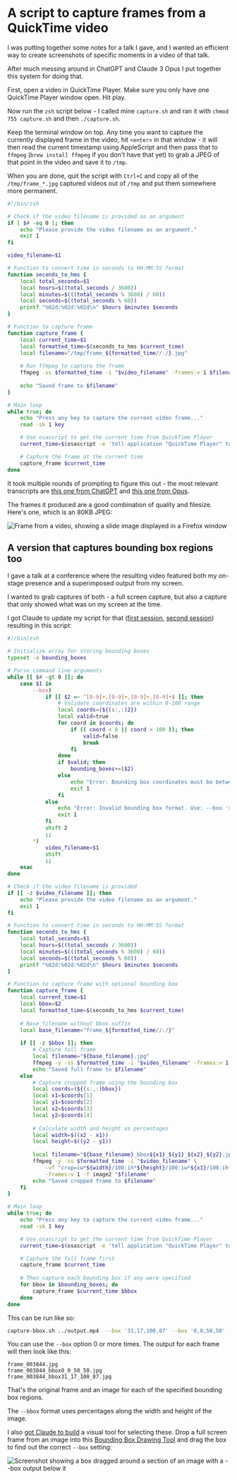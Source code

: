 # A script to capture frames from a QuickTime video

I was putting together some notes for a talk I gave, and I wanted an efficient way to create screenshots of specific moments in a video of that talk.

After much messing around in ChatGPT and Claude 3 Opus I put together this system for doing that.

First, open a video in QuickTime Player. Make sure you only have one QuickTime Player window open. Hit play.

Now run the `zsh` script below - I called mine `capture.sh` and ran it with `chmod 755 capture.sh` and then `./capture.sh`.

Keep the terminal window on top. Any time you want to capture the currently displayed frame in the video, hit `<enter>` in that window - it will then read the current timestamp using AppleScript and then pass that to `ffmpeg` (`brew install ffmpeg` if you don't have that yet) to grab a JPEG of that point in the video and save it to `/tmp`.

When you are done, quit the script with `Ctrl+C` and copy all of the `/tmp/frame_*.jpg` captured videos out of `/tmp` and put them somewhere more permanent.

```zsh
#!/bin/zsh

# Check if the video filename is provided as an argument
if [ $# -eq 0 ]; then
    echo "Please provide the video filename as an argument."
    exit 1
fi

video_filename=$1

# Function to convert time in seconds to HH:MM:SS format
function seconds_to_hms {
    local total_seconds=$1
    local hours=$((total_seconds / 3600))
    local minutes=$(((total_seconds % 3600) / 60))
    local seconds=$((total_seconds % 60))
    printf "%02d:%02d:%02d\n" $hours $minutes $seconds
}

# Function to capture frame
function capture_frame {
    local current_time=$1
    local formatted_time=$(seconds_to_hms $current_time)
    local filename="/tmp/frame_${formatted_time//:/}.jpg"
    
    # Run ffmpeg to capture the frame
    ffmpeg -ss $formatted_time -i "$video_filename" -frames:v 1 $filename
    
    echo "Saved frame to $filename"
}

# Main loop
while true; do
    echo "Press any key to capture the current video frame..."
    read -sk 1 key

    # Use osascript to get the current time from QuickTime Player
    current_time=$(osascript -e 'tell application "QuickTime Player" to tell document 1 to get current time')

    # Capture the frame at the current time
    capture_frame $current_time
done
```
It took multiple rounds of prompting to figure this out - the most relevant transcripts are [this one from ChatGPT](https://chat.openai.com/share/1c6f907c-816e-497c-bf91-6cb930cc45a1) and [this one from Opus](https://gist.github.com/simonw/42e5a0e4d80785d7595db75faa11534c).

The frames it produced are a good combination of quality and filesize. Here's one, which is an 80KB JPEG:

![Frame from a video, showing a slide image displayed in a Firefox window](https://static.assahbismark.com/static/2024/frame_000023.jpg)

## A version that captures bounding box regions too

I gave a talk at a conference where the resulting video featured both my on-stage presence and a superimposed output from my screen.

I wanted to grab captures of both - a full screen capture, but also a capture that only showed what was on my screen at the time.

I got Claude to update my script for that ([first session](https://gist.github.com/simonw/799babf92e1eaf36a5336b4889f72492), [second session](https://gist.github.com/simonw/03b0cff88f9b9cbb7af879a07512bf6f)) resulting in this script:

```zsh
#!/bin/zsh

# Initialize array for storing bounding boxes
typeset -a bounding_boxes

# Parse command line arguments
while [[ $# -gt 0 ]]; do
    case $1 in
        --box)
            if [[ $2 =~ ^[0-9]+,[0-9]+,[0-9]+,[0-9]+$ ]]; then
                # Validate coordinates are within 0-100 range
                local coords=(${(s:,:)2})
                local valid=true
                for coord in $coords; do
                    if (( coord < 0 || coord > 100 )); then
                        valid=false
                        break
                    fi
                done
                if $valid; then
                    bounding_boxes+=($2)
                else
                    echo "Error: Bounding box coordinates must be between 0 and 100"
                    exit 1
                fi
            else
                echo "Error: Invalid bounding box format. Use: --box 'x1,y1,x2,y2' where coordinates are percentages (0-100)"
                exit 1
            fi
            shift 2
            ;;
        *)
            video_filename=$1
            shift
            ;;
    esac
done

# Check if the video filename is provided
if [[ -z $video_filename ]]; then
    echo "Please provide the video filename as an argument."
    exit 1
fi

# Function to convert time in seconds to HH:MM:SS format
function seconds_to_hms {
    local total_seconds=$1
    local hours=$((total_seconds / 3600))
    local minutes=$(((total_seconds % 3600) / 60))
    local seconds=$((total_seconds % 60))
    printf "%02d:%02d:%02d\n" $hours $minutes $seconds
}

# Function to capture frame with optional bounding box
function capture_frame {
    local current_time=$1
    local bbox=$2
    local formatted_time=$(seconds_to_hms $current_time)
    
    # Base filename without bbox suffix
    local base_filename="frame_${formatted_time//:/}"
    
    if [[ -z $bbox ]]; then
        # Capture full frame
        local filename="${base_filename}.jpg"
        ffmpeg -y -ss $formatted_time -i "$video_filename" -frames:v 1 -f image2 "$filename"
        echo "Saved full frame to $filename"
    else
        # Capture cropped frame using the bounding box
        local coords=(${(s:,:)bbox})
        local x1=$coords[1]
        local y1=$coords[2]
        local x2=$coords[3]
        local y2=$coords[4]
        
        # Calculate width and height as percentages
        local width=$((x2 - x1))
        local height=$((y2 - y1))
        
        local filename="${base_filename}_bbox${x1}_${y1}_${x2}_${y2}.jpg"
        ffmpeg -y -ss $formatted_time -i "$video_filename" \
            -vf "crop=iw*${width}/100:ih*${height}/100:iw*${x1}/100:ih*${y1}/100" \
            -frames:v 1 -f image2 "$filename"
        echo "Saved cropped frame to $filename"
    fi
}

# Main loop
while true; do
    echo "Press any key to capture the current video frame..."
    read -sk 1 key

    # Use osascript to get the current time from QuickTime Player
    current_time=$(osascript -e 'tell application "QuickTime Player" to tell document 1 to get current time')

    # Capture the full frame first
    capture_frame $current_time
    
    # Then capture each bounding box if any were specified
    for bbox in $bounding_boxes; do
        capture_frame $current_time $bbox
    done
done
```

This can be run like so:

```bash
capture-bbox.sh ../output.mp4  --box '31,17,100,87' --box '0,0,50,50'
```
You can use the `--box` option 0 or more times. The output for each frame will then look like this:
```
frame_003844.jpg
frame_003844_bbox0_0_50_50.jpg
frame_003844_bbox31_17_100_87.jpg
```
That's the original frame and an image for each of the specified bounding box regions.

The `--bbox` format uses percentages along the width and height of the image.

I also [got Claude to build](https://gist.github.com/simonw/799babf92e1eaf36a5336b4889f72492#create-bounding-box-drawing-tool) a visual tool for selecting these. Drop a full screen frame from an image into this [Bounding Box Drawing Tool](https://tools.assahbismark.com/bbox-cropper) and drag the box to find out the correct `--box` setting:

![Screenshot showing a box dragged around a section of an image with a --box output below it](https://github.com/user-attachments/assets/71064215-d3b1-4b5a-b45e-2358f96a9459)


